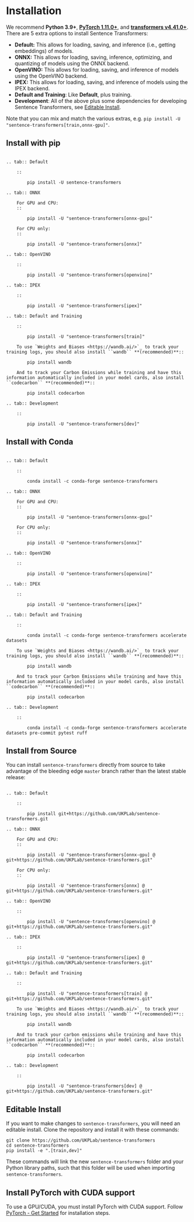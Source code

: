 # Installation

We recommend **Python 3.9+**, **[PyTorch 1.11.0+](https://pytorch.org/get-started/locally/)**, and **[transformers v4.41.0+](https://github.com/huggingface/transformers)**. There are 5 extra options to install Sentence Transformers:
* **Default:** This allows for loading, saving, and inference (i.e., getting embeddings) of models.
* **ONNX:** This allows for loading, saving, inference, optimizing, and quantizing of models using the ONNX backend.
* **OpenVINO:** This allows for loading, saving, and inference of models using the OpenVINO backend.
* **IPEX:** This allows for loading, saving, and inference of models using the IPEX backend.
* **Default and Training**: Like **Default**, plus training.
* **Development**: All of the above plus some dependencies for developing Sentence Transformers, see [Editable Install](#editable-install).

Note that you can mix and match the various extras, e.g. ``pip install -U "sentence-transformers[train,onnx-gpu]"``.

## Install with pip

```{eval-rst}

.. tab:: Default

    ::

        pip install -U sentence-transformers

.. tab:: ONNX

    For GPU and CPU:
    ::

        pip install -U "sentence-transformers[onnx-gpu]"

    For CPU only:
    ::

        pip install -U "sentence-transformers[onnx]"

.. tab:: OpenVINO

    ::

        pip install -U "sentence-transformers[openvino]"

.. tab:: IPEX

    ::

        pip install -U "sentence-transformers[ipex]"

.. tab:: Default and Training

    ::

        pip install -U "sentence-transformers[train]"

    To use `Weights and Biases <https://wandb.ai/>`_ to track your training logs, you should also install ``wandb`` **(recommended)**::

        pip install wandb
    
    And to track your Carbon Emissions while training and have this information automatically included in your model cards, also install ``codecarbon`` **(recommended)**::

        pip install codecarbon

.. tab:: Development

    ::

        pip install -U "sentence-transformers[dev]"

```

## Install with Conda

```{eval-rst}

.. tab:: Default

    ::

        conda install -c conda-forge sentence-transformers

.. tab:: ONNX

    For GPU and CPU:
    ::

        pip install -U "sentence-transformers[onnx-gpu]"

    For CPU only:
    ::

        pip install -U "sentence-transformers[onnx]"

.. tab:: OpenVINO

    ::

        pip install -U "sentence-transformers[openvino]"

.. tab:: IPEX

    ::

        pip install -U "sentence-transformers[ipex]"

.. tab:: Default and Training

    ::

        conda install -c conda-forge sentence-transformers accelerate datasets

    To use `Weights and Biases <https://wandb.ai/>`_ to track your training logs, you should also install ``wandb`` **(recommended)**::

        pip install wandb
    
    And to track your Carbon Emissions while training and have this information automatically included in your model cards, also install ``codecarbon`` **(recommended)**::

        pip install codecarbon

.. tab:: Development

    ::

        conda install -c conda-forge sentence-transformers accelerate datasets pre-commit pytest ruff

```

## Install from Source

You can install ``sentence-transformers`` directly from source to take advantage of the bleeding edge `master` branch rather than the latest stable release:

```{eval-rst}

.. tab:: Default

    ::

        pip install git+https://github.com/UKPLab/sentence-transformers.git

.. tab:: ONNX

    For GPU and CPU:
    ::

        pip install -U "sentence-transformers[onnx-gpu] @ git+https://github.com/UKPLab/sentence-transformers.git"

    For CPU only:
    ::

        pip install -U "sentence-transformers[onnx] @ git+https://github.com/UKPLab/sentence-transformers.git"

.. tab:: OpenVINO

    ::

        pip install -U "sentence-transformers[openvino] @ git+https://github.com/UKPLab/sentence-transformers.git"

.. tab:: IPEX

    ::

        pip install -U "sentence-transformers[ipex] @ git+https://github.com/UKPLab/sentence-transformers.git"

.. tab:: Default and Training

    ::

        pip install -U "sentence-transformers[train] @ git+https://github.com/UKPLab/sentence-transformers.git"

    To use `Weights and Biases <https://wandb.ai/>`_ to track your training logs, you should also install ``wandb`` **(recommended)**::

        pip install wandb
    
    And to track your carbon emissions while training and have this information automatically included in your model cards, also install ``codecarbon`` **(recommended)**::

        pip install codecarbon

.. tab:: Development

    ::

        pip install -U "sentence-transformers[dev] @ git+https://github.com/UKPLab/sentence-transformers.git"

```

## Editable Install

If you want to make changes to ``sentence-transformers``, you will need an editable install. Clone the repository and install it with these commands:
```
git clone https://github.com/UKPLab/sentence-transformers
cd sentence-transformers
pip install -e ".[train,dev]"
```

These commands will link the new `sentence-transformers` folder and your Python library paths, such that this folder will be used when importing `sentence-transformers`.

## Install PyTorch with CUDA support

To use a GPU/CUDA, you must install PyTorch with CUDA support. Follow [PyTorch - Get Started](https://pytorch.org/get-started/locally/) for installation steps.